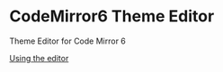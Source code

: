 # CodeMirror6 Theme Editor
Theme Editor for Code Mirror 6

[Using the editor](https://kelvinkoko.github.io/cm6-theme-editor/)
